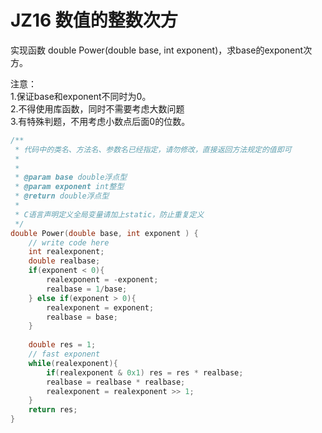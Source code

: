 # JZ16 数值的整数次方

实现函数 double Power(double base, int exponent)，求base的exponent次方。  

注意：  
1.保证base和exponent不同时为0。  
2.不得使用库函数，同时不需要考虑大数问题  
3.有特殊判题，不用考虑小数点后面0的位数。  

```c
/**
 * 代码中的类名、方法名、参数名已经指定，请勿修改，直接返回方法规定的值即可
 *
 * 
 * @param base double浮点型 
 * @param exponent int整型 
 * @return double浮点型
 *
 * C语言声明定义全局变量请加上static，防止重复定义
 */
double Power(double base, int exponent ) {
    // write code here
    int realexponent; 
    double realbase; 
    if(exponent < 0){
        realexponent = -exponent;
        realbase = 1/base; 
    } else if(exponent > 0){
        realexponent = exponent;
        realbase = base; 
    }
        
    double res = 1; 
    // fast exponent 
    while(realexponent){
        if(realexponent & 0x1) res = res * realbase;
        realbase = realbase * realbase; 
        realexponent = realexponent >> 1;
    }
    return res; 
}

```

